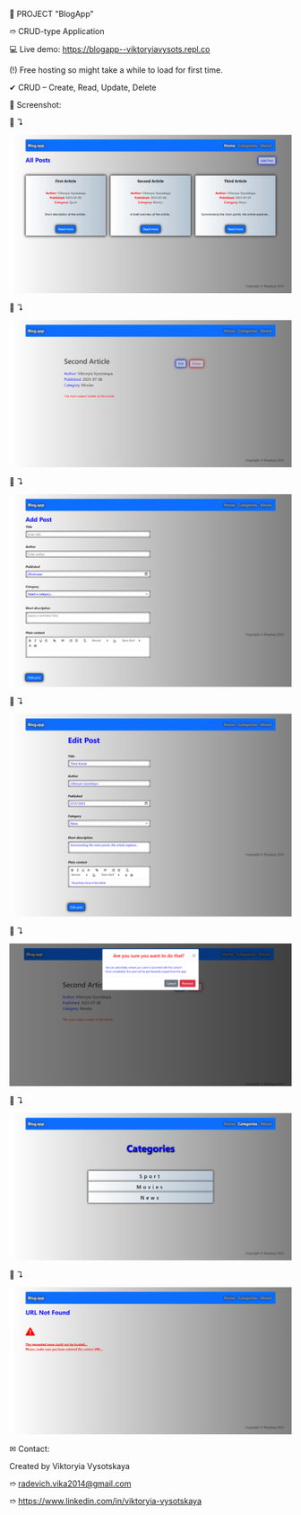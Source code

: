 📝 PROJECT "BlogApp"

➱ CRUD-type Application


💻 Live demo: https://blogapp--viktoryiavysots.repl.co

(!) Free hosting so might take a while to load for first time.


✔ CRUD – Create, Read, Update, Delete

👀 Screenshot:

📸 ↴︎

![Alt Text](./src/images/screenshots/BlogApp.png)

📸 ↴︎

![Alt Text](./src/images/screenshots/ReadMore.png)

📸 ↴︎

![Alt Text](./src/images/screenshots/AddPost.png)

📸 ↴︎

![Alt Text](./src/images/screenshots/EditPost.png)

📸 ↴︎

![Alt Text](./src/images/screenshots/DeletePost.png)

📸 ↴︎

![Alt Text](./src/images/screenshots/Categories.png)

📸 ↴︎

![Alt Text](./src/images/screenshots/NotFound.png)

✉ Contact:

Created by Viktoryia Vysotskaya

➱ radevich.vika2014@gmail.com

➱ https://www.linkedin.com/in/viktoryia-vysotskaya